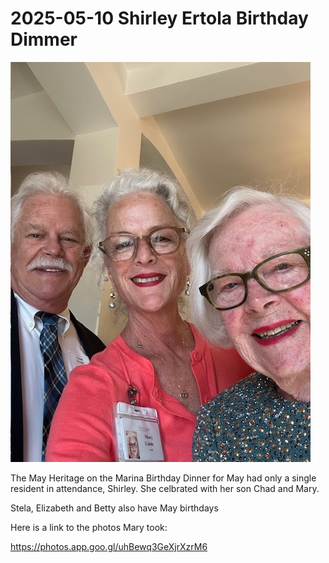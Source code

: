 # 2025-05-10 Shirley Ertola Birthday Dimmer

![Chad, Mary & Shirley](image/2025-05-10-Shirley-Ertola-BirthdayDinner/1749439189304.png)

The May Heritage on the Marina Birthday Dinner for May had only a single resident in attendance, Shirley. She celbrated with her son Chad and Mary.

Stela, Elizabeth and Betty also have May birthdays

Here is a link to the photos Mary took:

https://photos.app.goo.gl/uhBewq3GeXjrXzrM6

